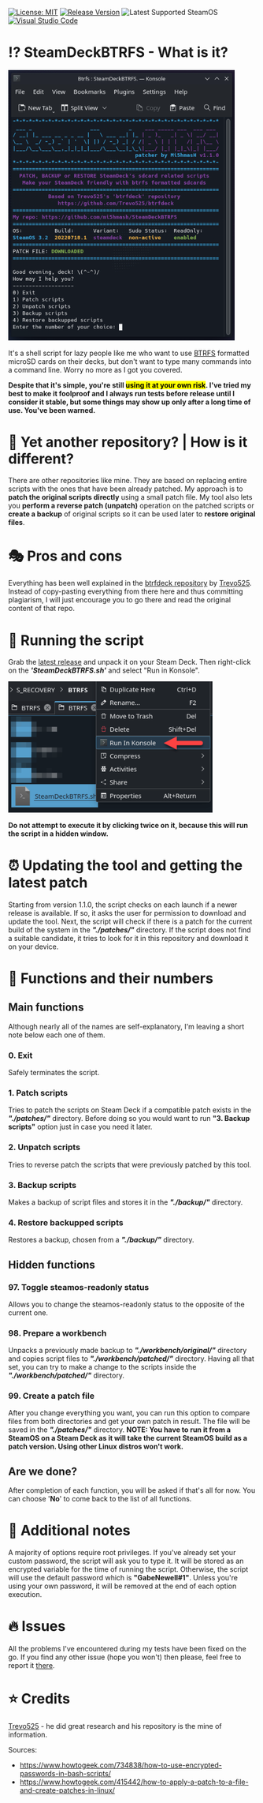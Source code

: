 [![License: MIT](https://img.shields.io/badge/License-MIT-blueviolet.svg)](https://opensource.org/licenses/MIT)
[![Release Version](https://img.shields.io/github/v/tag/mi5hmash/SteamDeckBTRFS?label=version)](https://github.com/mi5hmash/SteamDeckBTRFS/releases/latest)
![Latest Supported SteamOS](https://img.shields.io/badge/Latest%20Suppored%20SteamOS-3.3%20--%20build%2020220802.1-success)
[![Visual Studio Code](https://img.shields.io/badge/--007ACC?logo=visual%20studio%20code&logoColor=ffffff)](https://code.visualstudio.com/)

# :interrobang: SteamDeckBTRFS - What is it?
<img src="https://github.com/mi5hmash/SteamDeckBTRFS/blob/main/.resources/images/cover.png" alt="cover" width="460"/>

It's a shell script for lazy people like me who want to use [BTRFS](https://btrfs.wiki.kernel.org/index.php/Main_Page) formatted microSD cards on their decks, but don't want to type many commands into a command line. Worry no more as I got you covered.

**Despite that it's simple, you're still <mark>using it at your own risk</mark>. I've tried my best to make it foolproof and I always run tests before release until I consider it stable, but some things may show up only after a long time of use. You've been warned.**
# :tipping_hand_person: Yet another repository? | How is it different?
There are other repositories like mine. They are based on replacing entire scripts with the ones that have been already patched. My approach is to **patch the original scripts directly** using a small patch file. My tool also lets you **perform a reverse patch (unpatch)** operation on the patched scripts or **create a backup** of original scripts so it can be used later to **restore original files**.
# :performing_arts: Pros and cons
Everything has been well explained in the 
[btrfdeck repository](https://github.com/Trevo525/btrfdeck) by [Trevo525](https://github.com/Trevo525). Instead of copy-pasting everything from there here and thus committing plagiarism, I will just encourage you to go there and read the original content of that repo.
# :runner: Running the script
Grab the [latest release](https://github.com/mi5hmash/SteamDeckBTRFS/releases/latest) and unpack it on your Steam Deck.
Then right-click on the ***'SteamDeckBTRFS.sh'*** and select "Run in Konsole". 

<img src="https://github.com/mi5hmash/SteamDeckBTRFS/blob/main/.resources/images/run.png" alt="run" width="415"/>

**Do not attempt to execute it by clicking twice on it, because this will run the script in a hidden window.**

# :alarm_clock: Updating the tool and getting the latest patch
Starting from version 1.1.0, the script checks on each launch if a newer release is available. If so, it asks the user for permission to download and update the tool. 
Next, the script will check if there is a patch for the current build of the system in the ***"./patches/"*** directory. If the script does not find a suitable candidate, it tries to look for it in this repository and download it on your device.

# :scroll: Functions and their numbers
## Main functions
Although nearly all of the names are self-explanatory, I'm leaving a short note below each one of them.
### 0. Exit
Safely terminates the script.
### 1. Patch scripts
Tries to patch the scripts on Steam Deck if a compatible patch exists in the ***"./patches/"*** directory. Before doing so you would want to run **"3. Backup scripts"** option just in case you need it later.
### 2. Unpatch scripts
Tries to reverse patch the scripts that were previously patched by this tool.
### 3. Backup scripts
Makes a backup of script files and stores it in the ***"./backup/"*** directory.
### 4. Restore backupped scripts
Restores a backup, chosen from a ***"./backup/"*** directory.
## Hidden functions
### 97. Toggle steamos-readonly status
Allows you to change the steamos-readonly status to the opposite of the current one.
### 98. Prepare a workbench
Unpacks a previously made backup to ***"./workbench/original/"*** directory and copies script files to ***"./workbench/patched/"*** directory. Having all that set, you can try to make a change to the scripts inside the ***"./workbench/patched/"*** directory.
### 99. Create a patch file
After you change everything you want, you can run this option to compare files from both directories and get your own patch in result. The file will be saved in the ***"./patches/"*** directory. **NOTE: You have to run it from a SteamOS on a Steam Deck as it will take the current SteamOS build as a patch version. Using other Linux distros won't work.**
## Are we done?
After completion of each function, you will be asked if that's all for now. You can choose '**No**' to come back to the list of all functions.
# :mega: Additional notes
A majority of options require root privileges. If you've already set your custom password, the script will ask you to type it. It will be stored as an encrypted variable for the time of running the script. Otherwise, the script will use the default password which is **"GabeNewell#1"**. Unless you're using your own password, it will be removed at the end of each option execution.
# :fire: Issues
All the problems I've encountered during my tests have been fixed on the go. If you find any other issue (hope you won't) then please, feel free to report it [there](https://github.com/mi5hmash/SteamDeckBTRFS/issues).
# :star: Credits
[Trevo525](https://github.com/Trevo525) - he did great research and his repository is the mine of information.

Sources:
* https://www.howtogeek.com/734838/how-to-use-encrypted-passwords-in-bash-scripts/
* https://www.howtogeek.com/415442/how-to-apply-a-patch-to-a-file-and-create-patches-in-linux/
